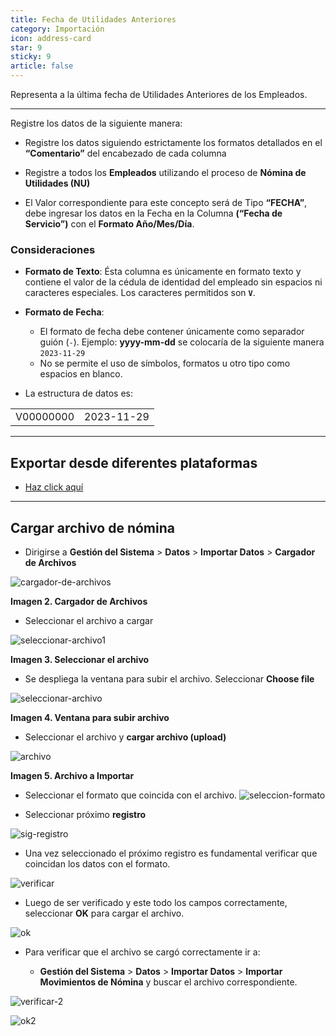 ```yaml
---
title: Fecha de Utilidades Anteriores
category: Importación
icon: address-card
star: 9
sticky: 9
article: false
---
```


Representa a la última fecha de Utilidades Anteriores de los Empleados.

---

Registre los datos de la siguiente manera:

- Registre los datos siguiendo estrictamente los formatos detallados en el **“Comentario”** del encabezado de cada columna

- Registre a todos los **Empleados** utilizando el proceso de **Nómina de Utilidades (NU)**

- El Valor correspondiente para este concepto será de Tipo **“FECHA”**,  debe ingresar los datos en la Fecha en la Columna **(“Fecha de Servicio”)** con el **Formato Año/Mes/Día**.

### Consideraciones

- **Formato de Texto**: Ésta columna es únicamente en formato texto y contiene el valor de la cédula de identidad del empleado sin espacios ni caracteres especiales. Los caracteres permitidos son **`V`**.
- **Formato de Fecha**:
  - El formato de fecha debe contener únicamente como separador guión (`-`). Ejemplo: **yyyy-mm-dd** se colocaría de la siguiente manera `2023-11-29`
  - No se permite el uso de símbolos, formatos u otro tipo como espacios en blanco.

- La estructura de datos es:

|  |  |
| ------ | -------- |
|V00000000  | 2023-11-29|

---

## Exportar desde diferentes plataformas

- [Haz click aquí](./export-files/README.md)

---

## Cargar archivo de nómina

- Dirigirse a **Gestión del Sistema** > **Datos** > **Importar Datos** > **Cargador de Archivos**

![cargador-de-archivos](https://github.com/JesusAlbujas/jupyter-compose-sudo/assets/134967453/c492d93d-d7b3-463b-91a6-fe1f54ca1b20)

**Imagen 2. Cargador de Archivos**

- Seleccionar el archivo a cargar

![seleccionar-archivo1](https://github.com/JesusAlbujas/jupyter-compose-sudo/assets/134967453/788a5201-dab6-48b0-9304-c8cd52669c84)

**Imagen 3. Seleccionar el archivo**

- Se despliega la ventana para subir el archivo. Seleccionar **Choose file**

![seleccionar-archivo](https://i.imgur.com/frdDggt.png)

**Imagen 4. Ventana para subir archivo**

- Seleccionar el archivo y **cargar archivo (upload)**

![archivo](https://i.imgur.com/lZLxKv8.png)

**Imagen 5. Archivo a Importar**

- Seleccionar el formato que coincida con el archivo.
![seleccion-formato](https://i.imgur.com/XXjD7Ix.png)

- Seleccionar próximo **registro**

![sig-registro](https://i.imgur.com/a6h1ROn.png)

- Una vez seleccionado el próximo registro es fundamental verificar que coincidan los datos con el formato.

![verificar](https://i.imgur.com/ngFwxs2.png)

- Luego de ser verificado y este todo los campos correctamente, seleccionar **OK** para cargar el archivo.

![ok](https://i.imgur.com/2fYirND.png)

- Para verificar que el archivo se cargó correctamente ir a:

  - **Gestión del Sistema** > **Datos** > **Importar Datos** > **Importar Movimientos de Nómina** y buscar el archivo correspondiente.

![verificar-2](https://i.imgur.com/yoK5vZi.png)

![ok2](https://i.imgur.com/93Bgb3C.png)
